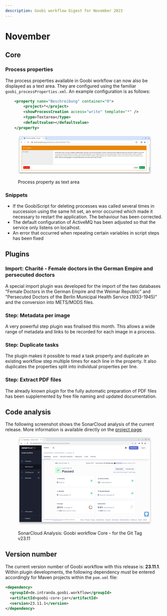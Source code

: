 ```yaml
---
description: Goobi workflow Digest for November 2023
---
```


# November

## Core

### Process properties

The process properties available in Goobi workflow can now also be displayed as a text area. They are configured using the familiar `goobi_processProperties.xml`. An example configuration is as follows:

```xml
    <property name="Beschreibung" container="0">
        <project>*</project>
        <showProcessCreation access="write" template="*" />
        <type>Textarea</type>
        <defaultvalue></defaultvalue>
    </property>
```

<figure><img src="../.gitbook/assets/23.11_EN_process-properties.png" alt=""><figcaption><p>Process property as text area</p></figcaption></figure>

### Snippets

* If the GoobiScript for deleting processes was called several times in succession using the same hit set, an error occurred which made it necessary to restart the application. The behaviour has been corrected.
* The default configuration of ActiveMQ has been adjusted so that the service only listens on localhost.
* An error that occurred when repeating certain variables in script steps has been fixed

## Plugins

### Import: Charité - Female doctors in the German Empire and persecuted doctors

A special import plugin was developed for the import of the two databases "Female Doctors in the German Empire and the Weimar Republic" and "Persecuted Doctors of the Berlin Municipal Health Service (1933-1945)" and the conversion into METS/MODS files.

### Step: Metadata per image

A very powerful step plugin was finalised this month. This allows a wide range of metadata and links to be recorded for each image in a process.

### Step: Duplicate tasks

The plugin makes it possible to read a task property and duplicate an existing workflow step multiple times for each line in the property. It also duplicates the properties split into individual properties per line.

### Step: Extract PDF files

The already known plugin for the fully automatic preparation of PDF files has been supplemented by free file naming and updated documentation.

## Code analysis

The following screenshot shows the SonarCloud analysis of the current release. More information is available directly on the [project page](https://sonarcloud.io/organizations/intranda/projects).

<figure><img src="../.gitbook/assets/23.11_sonar workflow.png" alt=""><figcaption><p>SonarCloud Analysis: Goobi workflow Core - for the Git Tag v23.11</p></figcaption></figure>

## Version number

The current version number of Goobi workflow with this release is: **23.11.1**. Within plugin developments, the following dependency must be entered accordingly for Maven projects within the `pom.xml` file:

```xml
<dependency>
  <groupId>de.intranda.goobi.workflow</groupId>
  <artifactId>goobi-core-jar</artifactId>
  <version>23.11.1</version>
</dependency>
```
